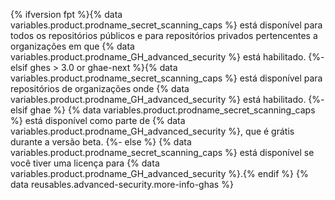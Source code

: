 {% ifversion fpt %}{% data variables.product.prodname_secret_scanning_caps %} está disponível para todos os repositórios públicos e para repositórios privados pertencentes a organizações em que {% data variables.product.prodname_GH_advanced_security %} está habilitado.
{%- elsif ghes > 3.0 or ghae-next %}{% data variables.product.prodname_secret_scanning_caps %} está disponível para repositórios de organizações onde {% data variables.product.prodname_GH_advanced_security %} está habilitado.
{%- elsif ghae %}
{% data variables.product.prodname_secret_scanning_caps %} está disponível como parte de {% data variables.product.prodname_GH_advanced_security %}, que é grátis durante a versão beta.
{%- else %}
{% data variables.product.prodname_secret_scanning_caps %} está disponível se você tiver uma licença para {% data variables.product.prodname_GH_advanced_security %}.{% endif %} {% data reusables.advanced-security.more-info-ghas %}
